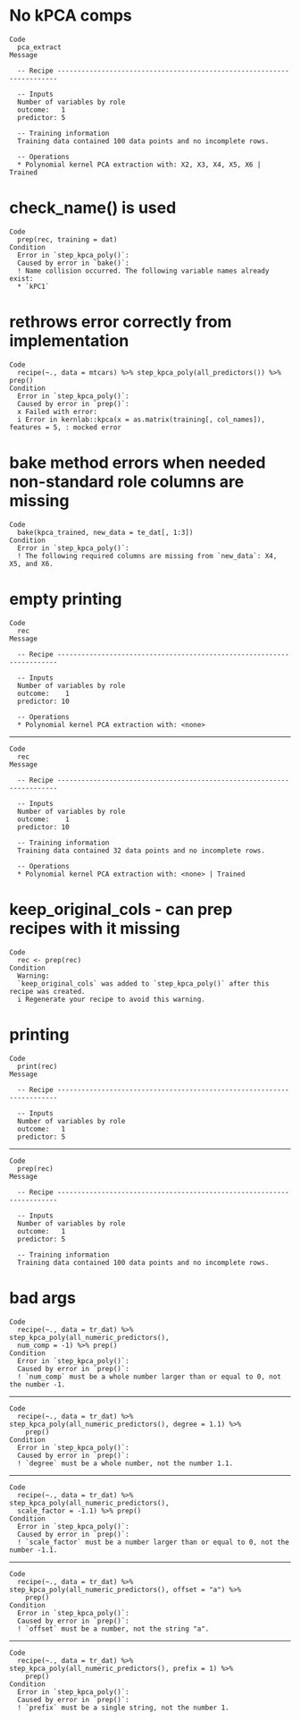 # No kPCA comps

    Code
      pca_extract
    Message
      
      -- Recipe ----------------------------------------------------------------------
      
      -- Inputs 
      Number of variables by role
      outcome:   1
      predictor: 5
      
      -- Training information 
      Training data contained 100 data points and no incomplete rows.
      
      -- Operations 
      * Polynomial kernel PCA extraction with: X2, X3, X4, X5, X6 | Trained

# check_name() is used

    Code
      prep(rec, training = dat)
    Condition
      Error in `step_kpca_poly()`:
      Caused by error in `bake()`:
      ! Name collision occurred. The following variable names already exist:
      * `kPC1`

# rethrows error correctly from implementation

    Code
      recipe(~., data = mtcars) %>% step_kpca_poly(all_predictors()) %>% prep()
    Condition
      Error in `step_kpca_poly()`:
      Caused by error in `prep()`:
      x Failed with error:
      i Error in kernlab::kpca(x = as.matrix(training[, col_names]), features = 5, : mocked error

# bake method errors when needed non-standard role columns are missing

    Code
      bake(kpca_trained, new_data = te_dat[, 1:3])
    Condition
      Error in `step_kpca_poly()`:
      ! The following required columns are missing from `new_data`: X4, X5, and X6.

# empty printing

    Code
      rec
    Message
      
      -- Recipe ----------------------------------------------------------------------
      
      -- Inputs 
      Number of variables by role
      outcome:    1
      predictor: 10
      
      -- Operations 
      * Polynomial kernel PCA extraction with: <none>

---

    Code
      rec
    Message
      
      -- Recipe ----------------------------------------------------------------------
      
      -- Inputs 
      Number of variables by role
      outcome:    1
      predictor: 10
      
      -- Training information 
      Training data contained 32 data points and no incomplete rows.
      
      -- Operations 
      * Polynomial kernel PCA extraction with: <none> | Trained

# keep_original_cols - can prep recipes with it missing

    Code
      rec <- prep(rec)
    Condition
      Warning:
      `keep_original_cols` was added to `step_kpca_poly()` after this recipe was created.
      i Regenerate your recipe to avoid this warning.

# printing

    Code
      print(rec)
    Message
      
      -- Recipe ----------------------------------------------------------------------
      
      -- Inputs 
      Number of variables by role
      outcome:   1
      predictor: 5

---

    Code
      prep(rec)
    Message
      
      -- Recipe ----------------------------------------------------------------------
      
      -- Inputs 
      Number of variables by role
      outcome:   1
      predictor: 5
      
      -- Training information 
      Training data contained 100 data points and no incomplete rows.

# bad args

    Code
      recipe(~., data = tr_dat) %>% step_kpca_poly(all_numeric_predictors(),
      num_comp = -1) %>% prep()
    Condition
      Error in `step_kpca_poly()`:
      Caused by error in `prep()`:
      ! `num_comp` must be a whole number larger than or equal to 0, not the number -1.

---

    Code
      recipe(~., data = tr_dat) %>% step_kpca_poly(all_numeric_predictors(), degree = 1.1) %>%
        prep()
    Condition
      Error in `step_kpca_poly()`:
      Caused by error in `prep()`:
      ! `degree` must be a whole number, not the number 1.1.

---

    Code
      recipe(~., data = tr_dat) %>% step_kpca_poly(all_numeric_predictors(),
      scale_factor = -1.1) %>% prep()
    Condition
      Error in `step_kpca_poly()`:
      Caused by error in `prep()`:
      ! `scale_factor` must be a number larger than or equal to 0, not the number -1.1.

---

    Code
      recipe(~., data = tr_dat) %>% step_kpca_poly(all_numeric_predictors(), offset = "a") %>%
        prep()
    Condition
      Error in `step_kpca_poly()`:
      Caused by error in `prep()`:
      ! `offset` must be a number, not the string "a".

---

    Code
      recipe(~., data = tr_dat) %>% step_kpca_poly(all_numeric_predictors(), prefix = 1) %>%
        prep()
    Condition
      Error in `step_kpca_poly()`:
      Caused by error in `prep()`:
      ! `prefix` must be a single string, not the number 1.

